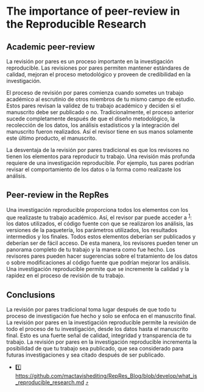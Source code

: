 # The importance of peer-review in the Reproducible Research

## Academic peer-review

La revisión por pares es un proceso importante en la investigación reproducible. Las revisiones por
pares permiten mantener estándares de calidad, mejoran el proceso metodológico y proveen de
credibilidad en la investigación.

El proceso de revisión por pares comienza cuando sometes un trabajo académico al escrutinio de otros
miembros de tu mismo campo de estudio. Estos pares revisan la validez de tu trabajo académico y
deciden si el manuscrito debe ser publicado o no. Tradicionalmente, el proceso anterior sucede
completamente después de que el diseño metodológico, la recolección de los datos, los análisis
estadísticos y la integración del manuscrito fueron realizados. Así el revisor tiene en sus manos
solamente este último producto, el manuscrito.

La desventaja de la revisión por pares tradicional es que los revisores no tienen los elementos para
reproducir tu trabajo. Una revisión más profunda requiere de una investigación reproducible. Por
ejemplo, tus pares podrían revisar el comportamiento de los datos o la forma como realizaste los
análisis.

## Peer-review in the RepRes

Una investigación reproducible proporciona todos los elementos con los que realizaste tu trabajo
académico. Así, el revisor par puede acceder a <sup id = "1">[1](#rep-res)</sup>: los datos
utilizados, el código fuente con que se realizaron los análisis, las versiones de la paquetería, los
parámetros utilizados, los resultados intermedios y los finales. Todos estos elementos deberían ser publicados y
deberían ser de fácil acceso. De esta manera, los revisores pueden tener un panorama completo de tu
trabajo y la manera como fue hecho. Los revisores pares pueden hacer sugerencias sobre el
tratamiento de los datos o sobre modificaciones al código fuente que podrían mejorar los análisis.
Una investigación reproducible permite que se incremente la calidad y la rapidez en el proceso de
revisión de tu trabajo.

## Conclusions

La revisión por pares tradicional toma lugar después de que todo tu proceso de investigación fue
hecho y solo se enfoca en el manuscrito final. La revisión por pares en la investigación
reproducible permite la revisión de todo el proceso de tu investigación, desde los datos hasta el
manuscrito final. Esto es una fuerte señal de calidad, integridad y transparencia de tu trabajo. La
revisión por pares en la investigación reproducible incrementa la posibilidad de que tu trabajo sea
publicado, que sea considerado para futuras investigaciones y sea citado después de ser publicado.

- <a name="rep-res">1️⃣</a> https://github.com/mactavishediting/RepRes_Blog/blob/develop/what_is_reproducible_research.md [⤴️](#1)

